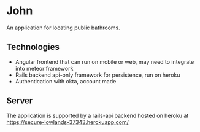 # John
An application for locating public bathrooms. 

## Technologies
*  Angular frontend that can run on mobile or web, may need to integrate into meteor framework
*  Rails backend api-only framework for persistence, run on heroku
*  Authentication with okta, account made

## Server
The application is supported by a rails-api backend hosted on heroku at https://secure-lowlands-37343.herokuapp.com/
